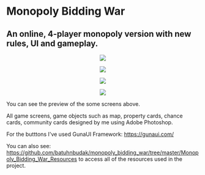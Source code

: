 # Monopoly Bidding War
## An online, 4-player monopoly version with new rules, UI and gameplay.



<p align="center">
  <img src="https://user-images.githubusercontent.com/50097456/174960244-a4f110b5-88ee-4087-84c5-19397ec195de.png">
</p>
<p align="center">
  <img src="https://user-images.githubusercontent.com/50097456/174959415-a162b8a9-abac-4f00-af48-b7d0962a3695.png">
</p>

<p align="center">
  <img src="https://user-images.githubusercontent.com/50097456/174960021-be22b111-2795-4b4a-9945-dbcc47fd2e00.PNG">
</p>
<p align="center">
  <img src="https://user-images.githubusercontent.com/50097456/174960051-74f268b9-4c45-4e30-9c83-10f3e31f58d3.PNG">
</p>




You can see the preview of the some screens above.

All game screens, game objects such as map, property cards, chance cards, community cards designed by me using Adobe Photoshop.

For the butttons I've used GunaUI Framework: https://gunaui.com/

You can also see: https://github.com/batuhnbudak/monopoly_bidding_war/tree/master/Monopoly_Bidding_War_Resources
to access all of the resources used in the project.

